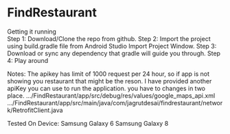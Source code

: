 # FindRestaurant 

Getting it running <br />
Step 1: Download/Clone the repo from github. 
Step 2: Import the project using build.gradle file from Android Studio Import Project Window. 
Step 3: Download or sync any dependency that gradle will guide you through. 
Step 4: Play around

Notes: 
The apikey has limit of 1000 request per 24 hour, so if app is not showing you restaurant that might be the reson. 
I have provided another apiKey you can use to run the application. 
you have to changes in two place. 
  .../FindRestaurant/app/src/debug/res/values/google_maps_api.xml
  .../FindRestaurant/app/src/main/java/com/jagrutdesai/findrestaurant/network/RetrofitClient.java
  

Tested On Device: 
Samsung Galaxy 6 
Samsung Galaxy 8
